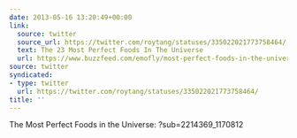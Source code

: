 ```yaml
---
date: 2013-05-16 13:20:49+00:00
link:
  source: twitter
  source_url: https://twitter.com/roytang/statuses/335022021773758464/
  text: The 23 Most Perfect Foods In The Universe
  url: https://www.buzzfeed.com/emofly/most-perfect-foods-in-the-universe
source: twitter
syndicated:
- type: twitter
  url: https://twitter.com/roytang/statuses/335022021773758464/
title: ''
---
```


The Most Perfect Foods in the Universe: ?sub=2214369_1170812